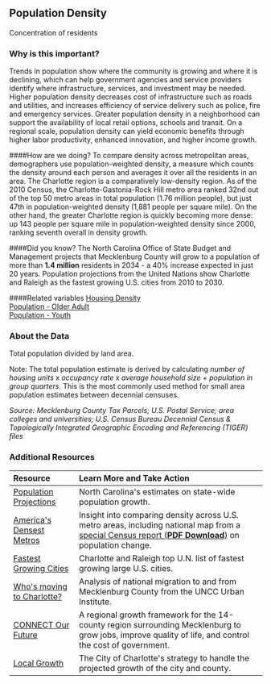 ## Population Density
Concentration of residents

### Why is this important?
Trends in population show where the community is growing and where it is declining, which can help government agencies and service providers identify where infrastructure, services, and investment may be needed. Higher population density decreases cost of infrastructure such as roads and utilities, and increases efficiency of service delivery such as police, fire and emergency services. Greater population density in a neighborhood can support the availability of local retail options, schools and transit. On a regional scale, population density can yield economic benefits through higher labor productivity, enhanced innovation, and higher income growth.

####How are we doing?
To compare density across metropolitan areas, demographers use population-weighted density, a measure which counts the density around each person and averages it over all the residents in an area. The Charlotte region is a comparatively low-density region. As of the 2010 Census, the Charlotte-Gastonia-Rock Hill metro area ranked 32nd out of the top 50 metro areas in total population (1.76 million people), but just 47th in population-weighted density (1,881 people per square mile). On the other hand, the greater Charlotte region is quickly becoming more dense: up 143 people per square mile in population-weighted density since 2000, ranking seventh overall in density growth.

####Did you know?
The North Carolina Office of State Budget and Management projects that Mecklenburg County will grow to a population of more than **1.4 million** residents in 2034 - a 40% increase expected in just 20 years. Population projections from the United Nations show Charlotte and Raleigh as the fastest growing U.S. cities from 2010 to 2030.

####Related variables
<a href="javascript:void(0)" onclick="model.metricId = 'm5'">Housing Density</a>  
<a href="javascript:void(0)" onclick="model.metricId = 'm13'">Population - Older Adult</a>  
<a href="javascript:void(0)" onclick="model.metricId = 'm12'">Population - Youth</a>  

### About the Data 
Total population divided by land area.

Note: The total population estimate is derived by calculating *number of housing units* x *occupancy rate* x *average household size* + *population in group quarters.* This is the most commonly used method for small area population estimates between decennial censuses. 

_Source: Mecklenburg County Tax Parcels; U.S. Postal Service; area colleges and universities; U.S. Census Bureau Decennial Census & Topologically Integrated Geographic Encoding and Referencing (TIGER) files_

### Additional Resources
| Resource | Learn More and Take Action | 
|:--- | :--- |
|[Population Projections](http://www.osbm.state.nc.us/ncosbm/facts_and_figures/socioeconomic_data/population_estimates/county_estimates.shtm)| North Carolina's estimates on state-wide population growth.
|[America's Densest Metros](http://www.citylab.com/housing/2012/10/americas-truly-densest-metros/3450/#)| Insight into comparing density across U.S. metro areas, including national map from a [special Census report (**PDF Download**)](http://www.census.gov/prod/cen2010/reports/c2010sr-01.pdf) on population change.
|[Fastest Growing Cities](http://ui.uncc.edu/story/charlotte-and-raleigh-are-fastest-growing-large-cities-un-projections) | Charlotte and Raleigh top U.N. list of fastest growing large U.S. cities.
|[Who's moving to Charlotte?]( http://ui.uncc.edu/story/charlotte-mecklenburg-migration-dashboard)| Analysis of national migration to and from Mecklenburg County from the UNCC Urban Institute.
|[CONNECT Our Future](http://connectourfuture.org/) |A regional growth framework for the 14-county region surrounding Mecklenburg to grow jobs, improve quality of life, and control the cost of government.
|[Local Growth](http://charmeck.org/city/charlotte/charlottefuture/Pages/GrowthStrategy.aspx)|The City of Charlotte's strategy to handle the projected growth of the city and county.